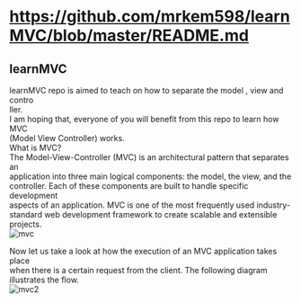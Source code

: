 # https://github.com/mrkem598/learnMVC/blob/master/README.md
## learnMVC

learnMVC repo is aimed to teach on how to separate the model , view and contro<br>
ller.                                                                         <br>
I am hoping that, everyone of you will benefit from this repo to learn how MVC<br>
(Model View Controller) works.                                                <br>
What is MVC?                                                                 <br>
The Model-View-Controller (MVC) is an architectural pattern that separates an<br> 
application into three main logical components: the model, the view, and the <br>
controller. Each of these components are built to handle specific development<br>
aspects of an application. MVC is one of the most frequently used industry-  <br>
standard web development framework to create scalable and extensible projects.<br>
![mvc](https://cloud.githubusercontent.com/assets/23619819/25797835/d88c7732-33ac-11e7-906d-c816cf35b567.JPG)

Now let us take a look at how the execution of an MVC application takes place<br>
when there is a certain request from the client. The following diagram       <br>
illustrates the flow.                                                        <br>
![mvc2](https://cloud.githubusercontent.com/assets/23619819/25798287/905aee24-33ae-11e7-81d9-efe15ba7a07a.JPG)



